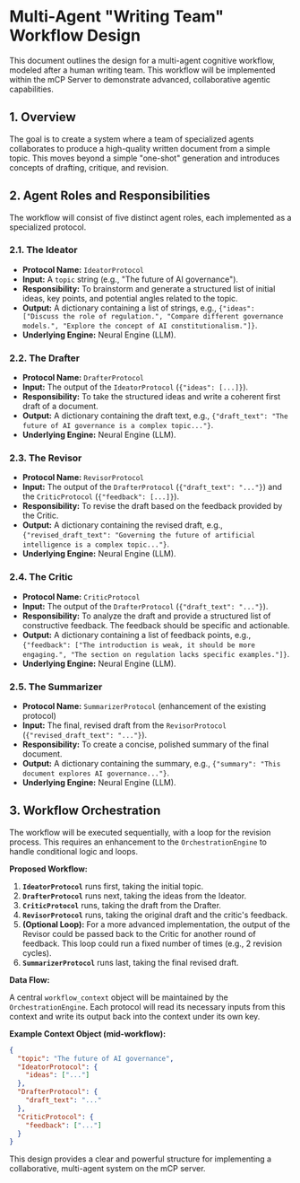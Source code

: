 # Multi-Agent "Writing Team" Workflow Design

This document outlines the design for a multi-agent cognitive workflow, modeled after a human writing team. This workflow will be implemented within the mCP Server to demonstrate advanced, collaborative agentic capabilities.

## 1. Overview

The goal is to create a system where a team of specialized agents collaborates to produce a high-quality written document from a simple topic. This moves beyond a simple "one-shot" generation and introduces concepts of drafting, critique, and revision.

## 2. Agent Roles and Responsibilities

The workflow will consist of five distinct agent roles, each implemented as a specialized protocol.

### 2.1. The Ideator

-   **Protocol Name:** `IdeatorProtocol`
-   **Input:** A `topic` string (e.g., "The future of AI governance").
-   **Responsibility:** To brainstorm and generate a structured list of initial ideas, key points, and potential angles related to the topic.
-   **Output:** A dictionary containing a list of strings, e.g., `{"ideas": ["Discuss the role of regulation.", "Compare different governance models.", "Explore the concept of AI constitutionalism."]}`.
-   **Underlying Engine:** Neural Engine (LLM).

### 2.2. The Drafter

-   **Protocol Name:** `DrafterProtocol`
-   **Input:** The output of the `IdeatorProtocol` (`{"ideas": [...]}`).
-   **Responsibility:** To take the structured ideas and write a coherent first draft of a document.
-   **Output:** A dictionary containing the draft text, e.g., `{"draft_text": "The future of AI governance is a complex topic..."}`.
-   **Underlying Engine:** Neural Engine (LLM).

### 2.3. The Revisor

-   **Protocol Name:** `RevisorProtocol`
-   **Input:** The output of the `DrafterProtocol` (`{"draft_text": "..."}`) and the `CriticProtocol` (`{"feedback": [...]}`).
-   **Responsibility:** To revise the draft based on the feedback provided by the Critic.
-   **Output:** A dictionary containing the revised draft, e.g., `{"revised_draft_text": "Governing the future of artificial intelligence is a complex topic..."}`.
-   **Underlying Engine:** Neural Engine (LLM).

### 2.4. The Critic

-   **Protocol Name:** `CriticProtocol`
-   **Input:** The output of the `DrafterProtocol` (`{"draft_text": "..."}`).
-   **Responsibility:** To analyze the draft and provide a structured list of constructive feedback. The feedback should be specific and actionable.
-   **Output:** A dictionary containing a list of feedback points, e.g., `{"feedback": ["The introduction is weak, it should be more engaging.", "The section on regulation lacks specific examples."]}`.
-   **Underlying Engine:** Neural Engine (LLM).

### 2.5. The Summarizer

-   **Protocol Name:** `SummarizerProtocol` (enhancement of the existing protocol)
-   **Input:** The final, revised draft from the `RevisorProtocol` (`{"revised_draft_text": "..."}`).
-   **Responsibility:** To create a concise, polished summary of the final document.
-   **Output:** A dictionary containing the summary, e.g., `{"summary": "This document explores AI governance..."}`.
-   **Underlying Engine:** Neural Engine (LLM).

## 3. Workflow Orchestration

The workflow will be executed sequentially, with a loop for the revision process. This requires an enhancement to the `OrchestrationEngine` to handle conditional logic and loops.

**Proposed Workflow:**

1.  **`IdeatorProtocol`** runs first, taking the initial topic.
2.  **`DrafterProtocol`** runs next, taking the ideas from the Ideator.
3.  **`CriticProtocol`** runs, taking the draft from the Drafter.
4.  **`RevisorProtocol`** runs, taking the original draft and the critic's feedback.
5.  **(Optional Loop):** For a more advanced implementation, the output of the Revisor could be passed back to the Critic for another round of feedback. This loop could run a fixed number of times (e.g., 2 revision cycles).
6.  **`SummarizerProtocol`** runs last, taking the final revised draft.

**Data Flow:**

A central `workflow_context` object will be maintained by the `OrchestrationEngine`. Each protocol will read its necessary inputs from this context and write its output back into the context under its own key.

**Example Context Object (mid-workflow):**
```json
{
  "topic": "The future of AI governance",
  "IdeatorProtocol": {
    "ideas": ["..."]
  },
  "DrafterProtocol": {
    "draft_text": "..."
  },
  "CriticProtocol": {
    "feedback": ["..."]
  }
}
```

This design provides a clear and powerful structure for implementing a collaborative, multi-agent system on the mCP server.
